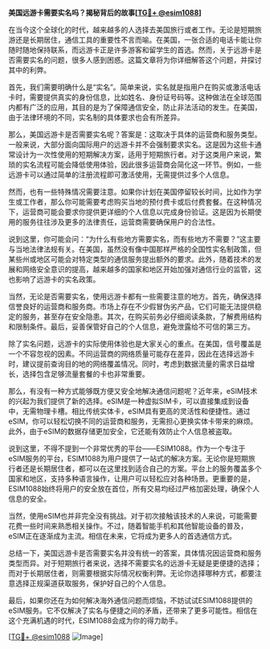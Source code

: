 **美国远游卡需要实名吗？揭秘背后的故事[[TG💪+ @esim1088](https://t.me/s/esim1088)]**

在当今这个全球化的时代，越来越多的人选择去美国旅行或者工作。无论是短期旅游还是长期居住，通信工具的重要性不言而喻。在美国，一张合适的电话卡能让你随时随地保持联系，而远游卡正是许多游客和留学生的首选。然而，关于远游卡是否需要实名的问题，很多人感到困惑。这篇文章将为你详细解答这个问题，并探讨其中的利弊。

首先，我们需要明确什么是“实名”。简单来说，实名就是指用户在购买或激活电话卡时，需要提供真实的身份信息，比如姓名、身份证号码等。这种做法在全球范围内都有广泛的应用，其目的是为了保障通信安全，防止非法活动的发生。在美国，由于法律环境的不同，实名制的具体要求也会有所差异。

那么，美国远游卡是否需要实名呢？答案是：这取决于具体的运营商和服务类型。一般来说，大部分面向国际用户的远游卡并不会强制要求实名。这是因为这些卡通常设计为一次性使用的短期解决方案，适用于短期旅行者。对于这类用户来说，繁琐的实名流程可能会降低使用体验，因此很多运营商会简化这一环节。例如，一些远游卡可以通过简单的注册流程即可激活使用，无需提供过多个人信息。

然而，也有一些特殊情况需要注意。如果你计划在美国停留较长时间，比如作为学生或工作者，那么你可能需要考虑购买当地的预付费卡或后付费套餐。在这种情况下，运营商可能会要求你提供更详细的个人信息以完成身份验证。这是因为长期使用的服务往往涉及更多的法律责任，运营商需要确保用户的合法性。

说到这里，你可能会问：“为什么有些地方需要实名，而有些地方不需要？”这主要与当地法律法规有关。在美国，虽然没有像中国那样严格的全国性实名制政策，但某些州或地区可能会对特定类型的通信服务提出额外的要求。此外，随着技术的发展和网络安全意识的提高，越来越多的国家和地区开始加强对通信行业的监管，这也影响了远游卡的实名政策。

当然，无论是否需要实名，使用远游卡都有一些需要注意的地方。首先，确保选择信誉良好的运营商和服务商。市场上存在不少假冒伪劣产品，它们可能无法提供稳定的服务，甚至存在安全隐患。其次，在购买前务必仔细阅读条款，了解费用结构和限制条件。最后，妥善保管好自己的个人信息，避免泄露给不可信的第三方。

除了实名问题，远游卡的实际使用体验也是大家关心的重点。在美国，信号覆盖是一个不容忽视的因素。不同运营商的网络质量可能存在差异，因此在选择远游卡时，建议提前查询目的地的网络覆盖情况。同时，考虑到数据流量的需求日益增长，选择包含足够流量套餐的卡也非常重要。

那么，有没有一种方式能够既方便又安全地解决通信问题呢？近年来，eSIM技术的兴起为我们提供了新的选择。eSIM是一种虚拟SIM卡，可以直接集成到设备中，无需物理卡槽。相比传统实体卡，eSIM具有更高的灵活性和便捷性。通过eSIM，你可以轻松切换不同的运营商和服务，无需担心更换实体卡带来的麻烦。此外，由于eSIM的数据存储更加安全，它还能有效防止个人信息被盗取。

说到这里，不得不提到一个非常优秀的平台——ESIM1088。作为一个专注于eSIM服务的平台，ESIM1088为用户提供了一站式的解决方案。无论你是短期旅行者还是长期居住者，都可以在这里找到适合自己的方案。平台上的服务覆盖多个国家和地区，支持多种语言操作，让用户可以轻松应对各种场景。更重要的是，ESIM1088始终将用户的安全放在首位，所有交易均经过严格加密处理，确保个人信息的安全。

当然，使用eSIM也并非完全没有挑战。对于初次接触该技术的人来说，可能需要花费一些时间来熟悉相关操作。不过，随着智能手机和其他智能设备的普及，eSIM正在逐渐成为主流。相信在未来，它将成为更多人的首选通信方式。

总结一下，美国远游卡是否需要实名并没有统一的答案，具体情况因运营商和服务类型而异。对于短期旅行者来说，选择不需要实名的远游卡无疑是更便捷的选择；而对于长期居住者，则需要根据实际情况权衡利弊。无论你选择哪种方式，都要注意选择正规渠道获取服务，保护好自己的个人信息。

最后，如果你还在为如何解决海外通信问题而烦恼，不妨试试ESIM1088提供的eSIM服务。它不仅解决了实名与便捷之间的矛盾，还带来了更多可能性。相信在这个充满机遇的时代，ESIM1088会成为你的得力助手。

[[TG💪+ @esim1088](https://t.me/s/esim1088) ![Image](https://i.postimg.cc/4NQfJmqS/Snipaste-2025-05-13-00-14-12.png)]